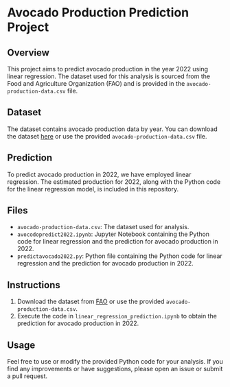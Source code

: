 # Avocado Production Prediction Project

## Overview

This project aims to predict avocado production in the year 2022 using linear regression. The dataset used for this analysis is sourced from the Food and Agriculture Organization (FAO) and is provided in the `avocado-production-data.csv` file.

## Dataset

The dataset contains avocado production data by year. You can download the dataset [here](http://www.fao.org/faostat/en/#data/QCLinks) or use the provided `avocado-production-data.csv` file.

## Prediction

To predict avocado production in 2022, we have employed linear regression. The estimated production for 2022, along with the Python code for the linear regression model, is included in this repository.

## Files

- `avocado-production-data.csv`: The dataset used for analysis.
- `avocodopredict2022.ipynb`: Jupyter Notebook containing the Python code for linear regression and the prediction for avocado production in 2022.
- `predictavocado2022.py`: Python file containing the Python code for linear regression and the prediction for avocado production in 2022.

## Instructions

1. Download the dataset from [FAO](http://www.fao.org/faostat/en/#data/QCLinks) or use the provided `avocado-production-data.csv`.
2. Execute the code in `linear_regression_prediction.ipynb` to obtain the prediction for avocado production in 2022.

## Usage

Feel free to use or modify the provided Python code for your analysis. If you find any improvements or have suggestions, please open an issue or submit a pull request.

